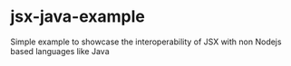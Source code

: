 # jsx-java-example
Simple example to showcase the interoperability of JSX with non Nodejs based languages like Java
